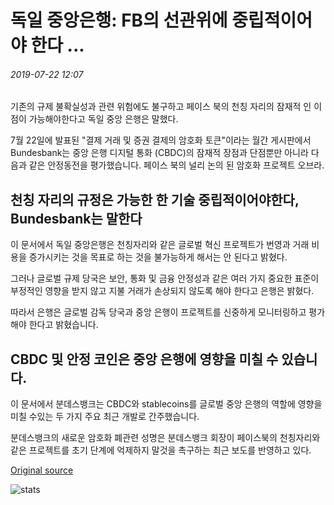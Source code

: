# 독일 중앙은행: FB의 선관위에 중립적이어야 한다 ...

###### 2019-07-22 12:07

기존의 규제 불확실성과 관련 위험에도 불구하고 페이스 북의 천칭 자리의 잠재적 인 이점이 가능해야한다고 독일 중앙 은행은 말했다.

7월 22일에 발표된 "결제 거래 및 증권 결제의 암호화 토큰"이라는 월간 게시판에서 Bundesbank는 중앙 은행 디지털 통화 (CBDC)의 잠재적 장점과 단점뿐만 아니라 다음과 같은 안정동전을 평가했습니다. 페이스 북의 널리 논의 된 암호화 프로젝트 오브라.

## 천칭 자리의 규정은 가능한 한 기술 중립적이어야한다, Bundesbank는 말한다

이 문서에서 독일 중앙은행은 천칭자리와 같은 글로벌 혁신 프로젝트가 번영과 거래 비용을 증가시키는 것을 목표로 하는 것을 불가능하게 해서는 안 된다고 밝혔다.

그러나 글로벌 규제 당국은 보안, 통화 및 금융 안정성과 같은 여러 가지 중요한 표준이 부정적인 영향을 받지 않고 지불 거래가 손상되지 않도록 해야 한다고 은행은 밝혔다.

따라서 은행은 글로벌 감독 당국과 중앙 은행이 프로젝트를 신중하게 모니터링하고 평가해야 한다고 밝혔습니다.

## CBDC 및 안정 코인은 중앙 은행에 영향을 미칠 수 있습니다.

이 문서에서 분데스뱅크는 CBDC와 stablecoins를 글로벌 중앙 은행의 역할에 영향을 미칠 수있는 두 가지 주요 최근 개발로 간주했습니다.

분데스뱅크의 새로운 암호화 폐관련 성명은 분데스뱅크 회장이 페이스북의 천칭자리와 같은 프로젝트를 초기 단계에 억제하지 말것을 촉구하는 최근 보도를 반영하고 있다.

[Original source](https://cointelegraph.com/news/germanys-central-bank-govts-should-be-neutral-on-fbs-libra)

![stats](https://c.statcounter.com/11760860/0/a89fa40b/1/ "stats")